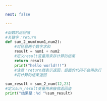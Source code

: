 ```yaml
---

next: false

---
```




<BlogInfo id="482"/>

```python
#函数的返回值
#关键字：return
def sum_2_num(num1,num2):
    #对任意两个数字求和
    result = num1 + num2
    #定义result变量用来存计算的结果
    return result
    print("hello world!!!")
    #注意：return就表示返回，后面的代码不会再执行
    #将计算的结果返回

sum_result = sum_2_num(12,23)
#定义sun_result变量用来接收返回值
print("结果是：%d "%sum_result)



```



<ActionBox />

